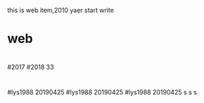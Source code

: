 this is web item,2010 yaer start write
# web
#
#2017
#2018
33

#

#lys1988 20190425
#lys1988 20190425
#lys1988 20190425
s
s
s

